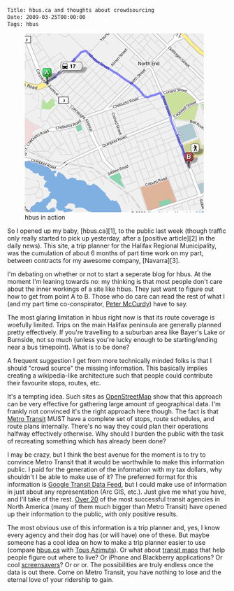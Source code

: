     Title: hbus.ca and thoughts about crowdsourcing
    Date: 2009-03-25T00:00:00
    Tags: hbus

<figure id="attachment_18" style="width: 410px" class="wp-caption alignleft"><img src="/files/2009/03/hbus_mini.png" alt="hbus in action" title="hbus_mini" width="410" height="409" class="size-full wp-image-18" /><figcaption class="wp-caption-text">hbus in action</figcaption></figure>So I opened up my baby, [hbus.ca][1], to the public last week (though traffic only really started to pick up yesterday, after a [positive article][2] in the daily news). This site, a trip planner for the Halifax Regional Municipality, was the cumulation of about 6 months of part time work on my part, between contracts for my awesome company, [Navarra][3].

I'm debating on whether or not to start a seperate blog for hbus. At the moment I'm leaning towards no: my thinking is that most people don't care about the inner workings of a site like hbus. They just want to figure out how to get from point A to B. Those who do care can read the rest of what I (and my part time co-conspirator, [Peter McCurdy][4]) have to say.

The most glaring limitation in hbus right now is that its route coverage is woefully limited. Trips on the main Halifax peninsula are generally planned pretty effectively. If you're travelling to a suburban area like Bayer's Lake or Burnside, not so much (unless you're lucky enough to be starting/ending near a bus timepoint). What is to be done?

A frequent suggestion I get from more technically minded folks is that I should "crowd source" the missing information. This basically implies creating a wikipedia-like architecture such that people could contribute their favourite stops, routes, etc.

It's a tempting idea. Such sites as [OpenStreetMap][5] show that this approach can be very effective for gathering large amount of geographical data. I'm frankly not convinced it's the right approach here though. The fact is that [Metro Transit][6] MUST have a complete set of stops, route schedules, and route plans internally. There's no way they could plan their operations halfway effectively otherwise. Why should I burden the public with the task of recreating something which has already been done?

I may be crazy, but I think the best avenue for the moment is to try to convince Metro Transit that it would be worthwhile to make this information public. I paid for the generation of the information with my tax dollars, why shouldn't I be able to make use of it? The preferred format for this information is [Google Transit Data Feed][7], but I could make use of information in just about any representation (Arc GIS, etc.). Just give me what you have, and I'll take of the rest. [Over 20][8] of the most successful transit agencies in North America (many of them much bigger than Metro Transit) have opened up their information to the public, with only positive results.

The most obvious use of this information is a trip planner and, yes, I know every agency and their dog has (or will have) one of these. But maybe someone has a cool idea on how to make a trip planner easier to use (compare [hbus.ca][9] with [Tous Azimuts][10]). Or what about [transit maps][11] that help people figure out where to live? Or iPhone and Blackberry applications? Or cool [screensavers][12]? Or or or. The possibilities are truly endless once the data is out there. Come on Metro Transit, you have nothing to lose and the eternal love of your ridership to gain.

[1]: http://hbus.ca "hbus.ca"
[2]: http://www.metronews.ca/halifax/local/article/201622
[3]: http://navarra.ca
[4]: http://cpirate.livejournal.com
[5]: http://openstreetmap.org
[6]: http://halifax.ca/metrotransit
[7]: http://code.google.com/p/googletransitdatafeed/
[8]: http://code.google.com/p/googletransitdatafeed/wiki/PublicFeeds
[9]: http://hbus.ca
[10]: www.stm.info/azimuts/index.htm
[11]: http://www.walkscore.com/transit-map.php
[12]: http://myttc.ca/screensaver
